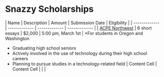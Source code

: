 # Snazzy Scholarships

| Name | Description | Amount | Submission Date | Eligibility |
| ------------- | ------------- | ------------- | ------------- |
| [ACPE Northwest](http://www.acpenw.org/scholarships)  | 6 short essays  |	$2,000			|	5:00 pm, March 1st			| *For students in Oregon and Washington
* Graduating high school seniors 
* Actively involved in the use of technology during their high school careers
* Planning to pursue studies in a technology-related field
| Content Cell  | Content Cell  |				|				|
